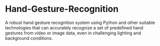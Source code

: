 # Hand-Gesture-Recognition

A robust hand gesture recognition system using Python and other suitable technologies that can accurately recognize a set of predefined hand gestures from video or image data, even in challenging lighting and background conditions. 
